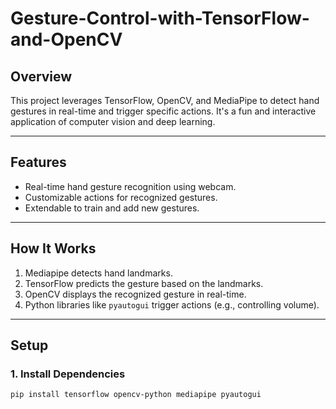 # Gesture-Control-with-TensorFlow-and-OpenCV
## Overview
This project leverages TensorFlow, OpenCV, and MediaPipe to detect hand gestures in real-time and trigger specific actions. It's a fun and interactive application of computer vision and deep learning.

---

## Features
- Real-time hand gesture recognition using webcam.
- Customizable actions for recognized gestures.
- Extendable to train and add new gestures.

---

## How It Works
1. Mediapipe detects hand landmarks.
2. TensorFlow predicts the gesture based on the landmarks.
3. OpenCV displays the recognized gesture in real-time.
4. Python libraries like `pyautogui` trigger actions (e.g., controlling volume).

---

## Setup

### 1. Install Dependencies
```bash
pip install tensorflow opencv-python mediapipe pyautogui
